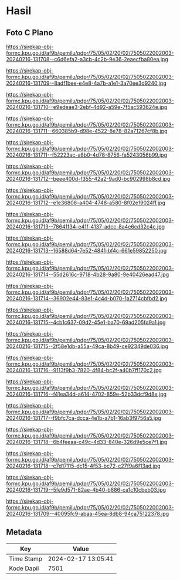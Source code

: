 # Hasil

## Foto C Plano

https://sirekap-obj-formc.kpu.go.id/af9b/pemilu/pdpr/75/05/02/20/02/7505022002003-20240216-131708--c6d6efa2-a3cb-4c2b-9e36-2eaecfba80ea.jpg

https://sirekap-obj-formc.kpu.go.id/af9b/pemilu/pdpr/75/05/02/20/02/7505022002003-20240216-131709--8adf1bee-e4e8-4a7b-a1e1-3a70ee3d9240.jpg

https://sirekap-obj-formc.kpu.go.id/af9b/pemilu/pdpr/75/05/02/20/02/7505022002003-20240216-131710--e9edeae3-2ebf-4d92-a59e-7f5ac593624e.jpg

https://sirekap-obj-formc.kpu.go.id/af9b/pemilu/pdpr/75/05/02/20/02/7505022002003-20240216-131711--660385b9-d98e-4522-8e78-82a71267cf8b.jpg

https://sirekap-obj-formc.kpu.go.id/af9b/pemilu/pdpr/75/05/02/20/02/7505022002003-20240216-131711--f52223ac-a8b0-4d78-8756-fa5243056b99.jpg

https://sirekap-obj-formc.kpu.go.id/af9b/pemilu/pdpr/75/05/02/20/02/7505022002003-20240216-131712--beee400d-f355-42a2-9ad0-bc902998b8cd.jpg

https://sirekap-obj-formc.kpu.go.id/af9b/pemilu/pdpr/75/05/02/20/02/7505022002003-20240216-131712--e1e36806-a404-4748-a580-8f02e19024ff.jpg

https://sirekap-obj-formc.kpu.go.id/af9b/pemilu/pdpr/75/05/02/20/02/7505022002003-20240216-131713--78641f34-e41f-4137-adcc-8a4e6cd32c4c.jpg

https://sirekap-obj-formc.kpu.go.id/af9b/pemilu/pdpr/75/05/02/20/02/7505022002003-20240216-131713--16588d64-7e52-4841-bf4c-661e59852250.jpg

https://sirekap-obj-formc.kpu.go.id/af9b/pemilu/pdpr/75/05/02/20/02/7505022002003-20240216-131714--55d2616c-9718-4b28-9a80-9e40426ead47.jpg

https://sirekap-obj-formc.kpu.go.id/af9b/pemilu/pdpr/75/05/02/20/02/7505022002003-20240216-131714--36902e44-83e1-4c4d-b070-1a2714cbfbd2.jpg

https://sirekap-obj-formc.kpu.go.id/af9b/pemilu/pdpr/75/05/02/20/02/7505022002003-20240216-131715--4cb1c637-09d2-45e1-ba70-69ad205fd9a1.jpg

https://sirekap-obj-formc.kpu.go.id/af9b/pemilu/pdpr/75/05/02/20/02/7505022002003-20240216-131715--2f58e1db-a55a-49ca-8b49-ce92349de036.jpg

https://sirekap-obj-formc.kpu.go.id/af9b/pemilu/pdpr/75/05/02/20/02/7505022002003-20240216-131716--9113f9b3-7820-4f84-bc2f-a40b7ff170c2.jpg

https://sirekap-obj-formc.kpu.go.id/af9b/pemilu/pdpr/75/05/02/20/02/7505022002003-20240216-131716--f41ea34d-a614-4702-859e-52b33dcf9d8e.jpg

https://sirekap-obj-formc.kpu.go.id/af9b/pemilu/pdpr/75/05/02/20/02/7505022002003-20240216-131717--f9bfc7ca-dcca-4e1b-a7b1-16ab3f9756a5.jpg

https://sirekap-obj-formc.kpu.go.id/af9b/pemilu/pdpr/75/05/02/20/02/7505022002003-20240216-131718--6b4feeaa-c49c-4d33-840e-326d9e5ce7f1.jpg

https://sirekap-obj-formc.kpu.go.id/af9b/pemilu/pdpr/75/05/02/20/02/7505022002003-20240216-131718--c7d17115-dc15-4f53-bc72-c27f9a6f13ad.jpg

https://sirekap-obj-formc.kpu.go.id/af9b/pemilu/pdpr/75/05/02/20/02/7505022002003-20240216-131719--5fe9d571-82ae-4b40-b886-ca1c10cbeb03.jpg

https://sirekap-obj-formc.kpu.go.id/af9b/pemilu/pdpr/75/05/02/20/02/7505022002003-20240216-131709--40095fc9-abaa-45ea-8db8-94ca75122378.jpg


## Metadata

| Key        | Value               |
| ---------- | ------------------- |
| Time Stamp | 2024-02-17 13:05:41 |
| Kode Dapil | 7501                |



